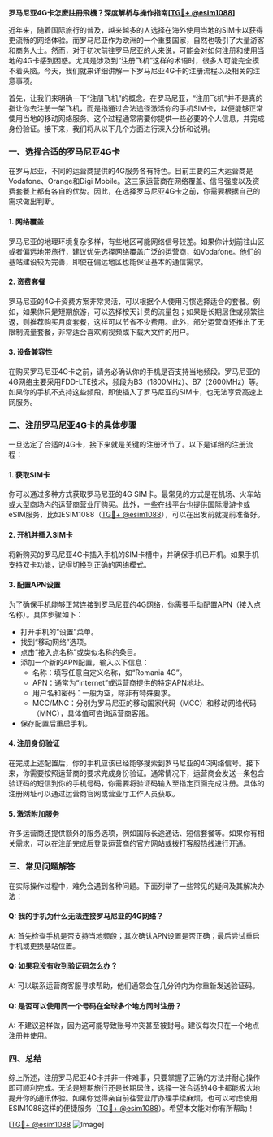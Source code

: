 **罗马尼亚4G卡怎麽註冊飛機？深度解析与操作指南[[TG💪+ @esim1088](https://t.me/s/esim1088)]**

近年来，随着国际旅行的普及，越来越多的人选择在海外使用当地的SIM卡以获得更流畅的网络体验。而罗马尼亚作为欧洲的一个重要国家，自然也吸引了大量游客和商务人士。然而，对于初次前往罗马尼亚的人来说，可能会对如何注册和使用当地的4G卡感到困惑。尤其是涉及到“注册飞机”这样的术语时，很多人可能完全摸不着头脑。今天，我们就来详细讲解一下罗马尼亚4G卡的注册流程以及相关的注意事项。

首先，让我们来明确一下“注册飞机”的概念。在罗马尼亚，“注册飞机”并不是真的指让你去注册一架飞机，而是指通过合法途径激活你的手机SIM卡，以便能够正常使用当地的移动网络服务。这个过程通常需要你提供一些必要的个人信息，并完成身份验证。接下来，我们将从以下几个方面进行深入分析和说明。

### 一、选择合适的罗马尼亚4G卡

在罗马尼亚，不同的运营商提供的4G服务各有特色。目前主要的三大运营商是Vodafone、Orange和Digi Mobile。这三家运营商在网络覆盖、信号强度以及资费套餐上都有各自的优势。因此，在选择罗马尼亚4G卡之前，你需要根据自己的需求做出判断。

#### 1. 网络覆盖
罗马尼亚的地理环境复杂多样，有些地区可能网络信号较差。如果你计划前往山区或者偏远地带旅行，建议优先选择网络覆盖广泛的运营商，如Vodafone。他们的基站建设较为完善，即使在偏远地区也能保证基本的通信需求。

#### 2. 资费套餐
罗马尼亚的4G卡资费方案非常灵活，可以根据个人使用习惯选择适合的套餐。例如，如果你只是短期旅游，可以选择按天计费的流量包；如果是长期居住或频繁往返，则推荐购买月度套餐，这样可以节省不少费用。此外，部分运营商还推出了无限制流量套餐，非常适合喜欢刷视频或下载大文件的用户。

#### 3. 设备兼容性
在购买罗马尼亚4G卡之前，请务必确认你的手机是否支持当地频段。罗马尼亚的4G网络主要采用FDD-LTE技术，频段为B3（1800MHz）、B7（2600MHz）等。如果你的手机不支持这些频段，即使插入了罗马尼亚的SIM卡，也无法享受高速上网服务。

### 二、注册罗马尼亚4G卡的具体步骤

一旦选定了合适的4G卡，接下来就是关键的注册环节了。以下是详细的注册流程：

#### 1. 获取SIM卡
你可以通过多种方式获取罗马尼亚的4G SIM卡。最常见的方式是在机场、火车站或大型商场内的运营商营业厅购买。此外，一些在线平台也提供国际漫游卡或eSIM服务，比如ESIM1088（[TG💪+ @esim1088](https://t.me/s/esim1088)），可以在出发前就提前准备好。

#### 2. 开机并插入SIM卡
将新购买的罗马尼亚4G卡插入手机的SIM卡槽中，并确保手机已开机。如果手机支持双卡功能，记得切换到正确的网络模式。

#### 3. 配置APN设置
为了确保手机能够正常连接到罗马尼亚的4G网络，你需要手动配置APN（接入点名称）。具体步骤如下：
- 打开手机的“设置”菜单。
- 找到“移动网络”选项。
- 点击“接入点名称”或类似名称的条目。
- 添加一个新的APN配置，输入以下信息：
  - 名称：填写任意自定义名称，如“Romania 4G”。
  - APN：通常为“internet”或运营商提供的特定APN地址。
  - 用户名和密码：一般为空，除非有特殊要求。
  - MCC/MNC：分别为罗马尼亚的移动国家代码（MCC）和移动网络代码（MNC），具体值可咨询运营商客服。
- 保存配置后重启手机。

#### 4. 注册身份验证
在完成上述配置后，你的手机应该已经能够搜索到罗马尼亚的4G网络信号。接下来，你需要按照运营商的要求完成身份验证。通常情况下，运营商会发送一条包含验证码的短信到你的手机号码，你需要将验证码输入至指定页面完成注册。具体的注册网址可以通过运营商官网或营业厅工作人员获取。

#### 5. 激活附加服务
许多运营商还提供额外的服务选项，例如国际长途通话、短信套餐等。如果你有相关需求，可以在注册完成后登录运营商的官方网站或拨打客服热线进行开通。

### 三、常见问题解答

在实际操作过程中，难免会遇到各种问题。下面列举了一些常见的疑问及其解决办法：

#### Q: 我的手机为什么无法连接罗马尼亚的4G网络？
A: 首先检查手机是否支持当地频段；其次确认APN设置是否正确；最后尝试重启手机或更换基站位置。

#### Q: 如果我没有收到验证码怎么办？
A: 可以联系运营商客服寻求帮助，他们通常会在几分钟内为你重新发送验证码。

#### Q: 是否可以使用同一个号码在全球多个地方同时注册？
A: 不建议这样做，因为这可能导致账号冲突甚至被封号。建议每次只在一个地点注册并使用。

### 四、总结

综上所述，注册罗马尼亚4G卡并非一件难事，只要掌握了正确的方法并耐心操作即可顺利完成。无论是短期旅行还是长期居住，选择一张合适的4G卡都能极大地提升你的通讯体验。如果你觉得亲自前往营业厅办理手续麻烦，也可以考虑使用ESIM1088这样的便捷服务（[TG💪+ @esim1088](https://t.me/s/esim1088)）。希望本文能对你有所帮助！

[[TG💪+ @esim1088](https://t.me/s/esim1088) ![Image](https://i.postimg.cc/4NQfJmqS/Snipaste-2025-05-13-00-14-12.png)]